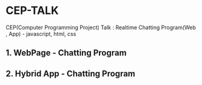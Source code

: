 # CEP-TALK
CEP(Computer Programming Project) Talk : Realtime Chatting Program(Web , App) - javascript, html, css

## 1. WebPage - Chatting Program

## 2. Hybrid App - Chatting Program
